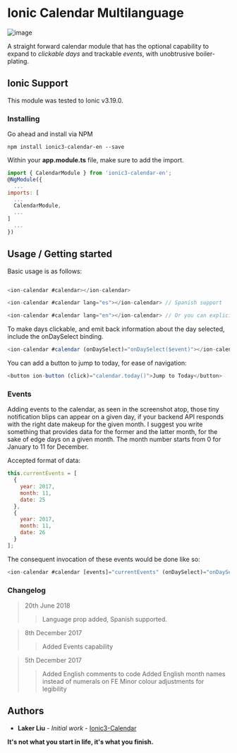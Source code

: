 # Ionic Calendar Multilanguage

![image](https://raw.githubusercontent.com/gbrits/ionic-calendar/master/calendar.png?raw=true)

A straight forward calendar module that has the optional capability to expand to *clickable days* and trackable *events*, with unobtrusive boiler-plating.

## Ionic Support

This module was tested to Ionic v3.19.0.

### Installing

Go ahead and install via NPM

```
npm install ionic3-calendar-en --save
```

Within your **app.module.ts** file, make sure to add the import.

```javascript
import { CalendarModule } from 'ionic3-calendar-en';
@NgModule({
  ...
imports: [
  ...
  CalendarModule,
  ...
]
  ...
})
```

## Usage / Getting started

Basic usage is as follows:

```javascript

<ion-calendar #calendar></ion-calendar>

<ion-calendar #calendar lang="es"></ion-calendar> // Spanish support

<ion-calendar #calendar lang="en"></ion-calendar> // Or you can explicitly indicate English

```

To make days clickable, and emit back information about the day selected, include the onDaySelect binding.

```javascript
<ion-calendar #calendar (onDaySelect)="onDaySelect($event)"></ion-calendar>
```

You can add a button to jump to today, for ease of navigation:

```javascript
<button ion-button (click)="calendar.today()">Jump to Today</button>
```

### Events

Adding events to the calendar, as seen in the screenshot atop, those tiny notification blips can appear on a given day, if your backend API responds with the right date makeup for the given month. I suggest you write something that provides data for the former and the latter month, for the sake of edge days on a given month. The month number starts from 0 for January to 11 for December.

Accepted format of data:

```javascript
this.currentEvents = [
  {
    year: 2017,
    month: 11,
    date: 25
  },
  {
    year: 2017,
    month: 11,
    date: 26
  }
];
```

The consequent invocation of these events would be done like so:

```javascript
<ion-calendar #calendar [events]="currentEvents" (onDaySelect)="onDaySelect($event)" (onMonthSelect)="onMonthSelect($event)"></ion-calendar>
```

### Changelog

> 20th June 2018
>> Language prop added, Spanish supported.

> 8th December 2017
>> Added Events capability

> 5th December 2017
>> Added English comments to code
>> Added English month names instead of numerals on FE
>> Minor colour adjustments for legibility

## Authors

* **Laker Liu** - *Initial work* - [Ionic3-Calendar](https://github.com/laker007/ionic3-calendar)

**It's not what you start in life, it's what you finish.**

